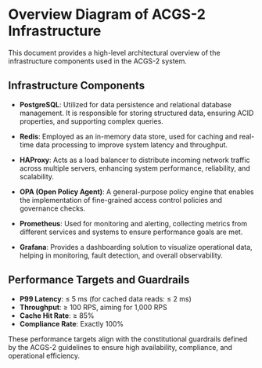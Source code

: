 # Overview Diagram of ACGS-2 Infrastructure
<!-- Constitutional Hash: cdd01ef066bc6cf2 -->

This document provides a high-level architectural overview of the infrastructure components used in the ACGS-2 system.

## Infrastructure Components

- **PostgreSQL**: Utilized for data persistence and relational database management. It is responsible for storing structured data, ensuring ACID properties, and supporting complex queries.
  
- **Redis**: Employed as an in-memory data store, used for caching and real-time data processing to improve system latency and throughput.

- **HAProxy**: Acts as a load balancer to distribute incoming network traffic across multiple servers, enhancing system performance, reliability, and scalability.

- **OPA (Open Policy Agent)**: A general-purpose policy engine that enables the implementation of fine-grained access control policies and governance checks.

- **Prometheus**: Used for monitoring and alerting, collecting metrics from different services and systems to ensure performance goals are met.

- **Grafana**: Provides a dashboarding solution to visualize operational data, helping in monitoring, fault detection, and overall observability.

## Performance Targets and Guardrails

- **P99 Latency**: ≤ 5 ms (for cached data reads: ≤ 2 ms)
- **Throughput**: ≥ 100 RPS, aiming for 1,000 RPS
- **Cache Hit Rate**: ≥ 85%
- **Compliance Rate**: Exactly 100%

These performance targets align with the constitutional guardrails defined by the ACGS-2 guidelines to ensure high availability, compliance, and operational efficiency.
